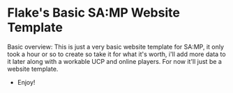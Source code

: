 Flake's Basic SA:MP Website Template
========

Basic overview: This is just a very basic website template for SA:MP, it only took a hour or so to create so take it for what it's worth, i'll add more data to it later along with a workable UCP and online players. For now it'll just be a website template.

- Enjoy!
